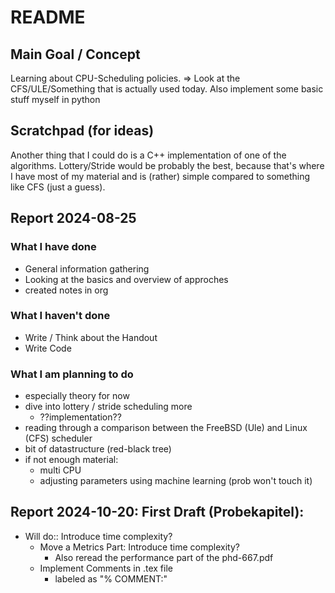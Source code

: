 # README
## Main Goal / Concept
Learning about CPU-Scheduling policies. => Look at the CFS/ULE/Something that is actually used today. Also implement some basic stuff myself in python
## Scratchpad (for ideas)
Another thing that I could do is a C++ implementation of one of the algorithms. Lottery/Stride would be probably the best, because that's where I have most of my material and is (rather) simple compared to something like CFS (just a guess).
## Report 2024-08-25
### What I have done
- General information gathering
- Looking at the basics and overview of approches
- created notes in org
### What I haven't done
- Write / Think about the Handout
- Write Code
### What I am planning to do
- especially theory for now
- dive into lottery / stride scheduling more
  - ??implementation??
- reading through a comparison between the FreeBSD (Ule) and Linux (CFS) scheduler
- bit of datastructure (red-black tree)
- if not enough material:
  - multi CPU
  - adjusting parameters using machine learning (prob won't touch it)

## Report 2024-10-20: First Draft (Probekapitel):

- Will do:: Introduce time complexity?
  - Move a Metrics Part: Introduce time complexity?
    - Also reread the performance part of the phd-667.pdf
  - Implement Comments in .tex file
    - labeled as "% COMMENT:"
